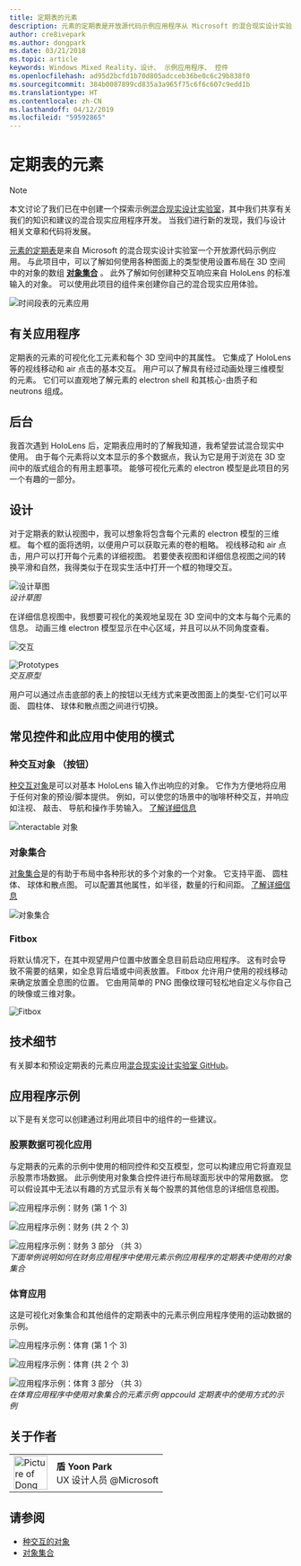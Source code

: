 ```yaml
---
title: 定期表的元素
description: 元素的定期表是开放源代码示例应用程序从 Microsoft 的混合现实设计实验室可从中了解如何使用各种使用对象集合的图面类型设置布局在 3D 空间中的对象的数组。
author: cre8ivepark
ms.author: dongpark
ms.date: 03/21/2018
ms.topic: article
keywords: Windows Mixed Reality，设计、 示例应用程序、 控件
ms.openlocfilehash: ad95d2bcfd1b70d805adcceb36be0c6c29b838f0
ms.sourcegitcommit: 384b0087899cd835a3a965f75c6f6c607c9edd1b
ms.translationtype: HT
ms.contentlocale: zh-CN
ms.lasthandoff: 04/12/2019
ms.locfileid: "59592865"
---
```

# <a name="periodic-table-of-the-elements"></a>定期表的元素

>[!NOTE]
>本文讨论了我们已在中创建一个探索示例[混合现实设计实验室](https://github.com/Microsoft/MRDesignLabs_Unity)，其中我们共享有关我们的知识和建议的混合现实应用程序开发。 当我们进行新的发现，我们与设计相关文章和代码将发展。

[元素的定期表](https://github.com/Microsoft/MRDesignLabs_Unity_PeriodicTable)是来自 Microsoft 的混合现实设计实验室一个开放源代码示例应用。 与此项目中，可以了解如何使用各种图面上的类型使用设置布局在 3D 空间中的对象的数组 **[对象集合](object-collection.md)** 。 此外了解如何创建种交互响应来自 HoloLens 的标准输入的对象。 可以使用此项目的组件来创建你自己的混合现实应用体验。

![时间段表的元素应用](images/640px-periodictable-hero.jpg)

## <a name="about-the-app"></a>有关应用程序

定期表的元素的可视化化工元素和每个 3D 空间中的其属性。 它集成了 HoloLens 等的视线移动和 air 点击的基本交互。 用户可以了解具有经过动画处理三维模型的元素。 它们可以直观地了解元素的 electron shell 和其核心-由质子和 neutrons 组成。

## <a name="background"></a>后台

我首次遇到 HoloLens 后，定期表应用时的了解我知道，我希望尝试混合现实中使用。 由于每个元素将以文本显示的多个数据点，我认为它是用于浏览在 3D 空间中的版式组合的有用主题事项。 能够可视化元素的 electron 模型是此项目的另一个有趣的一部分。

## <a name="design"></a>设计

对于定期表的默认视图中，我可以想象将包含每个元素的 electron 模型的三维框。 每个框的面将透明，以便用户可以获取元素的卷的粗略。 视线移动和 air 点击，用户可以打开每个元素的详细视图。 若要使表视图和详细信息视图之间的转换平滑和自然，我得类似于在现实生活中打开一个框的物理交互。

![设计草图](images/640px-sketch20170406.jpg)<br>
*设计草图*

在详细信息视图中，我想要可视化的美观地呈现在 3D 空间中的文本与每个元素的信息。 动画三维 electron 模型显示在中心区域，并且可以从不同角度查看。

![交互](images/640px-periodictable-interaction.jpg)

![Prototypes](images/640px-periodictable-prototypes.jpg)<br>
*交互原型*

用户可以通过点击底部的表上的按钮以无线方式来更改图面上的类型-它们可以平面、 圆柱体、 球体和散点图之间进行切换。

## <a name="common-controls-and-patterns-used-in-this-app"></a>常见控件和此应用中使用的模式

### <a name="interactable-object-button"></a>种交互对象 （按钮）

[种交互对象](interactable-object.md)是可以对基本 HoloLens 输入作出响应的对象。 它作为方便地将应用于任何对象的预设/脚本提供。 例如，可以使您的场景中的咖啡杯种交互，并响应如注视、 敲击、 导航和操作手势输入。 [了解详细信息](interactable-object.md)

![nteractable 对象](images/640px-periodictable-interactableobject.jpg)

### <a name="object-collection"></a>对象集合

[对象集合](object-collection.md)是的有助于布局中各种形状的多个对象的一个对象。 它支持平面、 圆柱体、 球体和散点图。 可以配置其他属性，如半径，数量的行和间距。 [了解详细信息](object-collection.md)

![对象集合](images/640px-periodictable-collections.jpg)

### <a name="fitbox"></a>Fitbox

将默认情况下，在其中观望用户位置中放置全息目前启动应用程序。 这有时会导致不需要的结果，如全息背后墙或中间表放置。 Fitbox 允许用户使用的视线移动来确定放置全息图的位置。 它由用简单的 PNG 图像纹理可轻松地自定义与你自己的映像或三维对象。

![Fitbox](images/450px-periodictable-fitbox.jpg)

## <a name="technical-details"></a>技术细节

有关脚本和预设定期表的元素应用[混合现实设计实验室 GitHub](https://github.com/Microsoft/MRDesignLabs_Unity_PeriodicTable)。

## <a name="application-examples"></a>应用程序示例

以下是有关您可以创建通过利用此项目中的组件的一些建议。

### <a name="stock-data-visualization-app"></a>股票数据可视化应用

与定期表的元素的示例中使用的相同控件和交互模型，您可以构建应用它将直观显示股票市场数据。 此示例使用对象集合控件进行布局球面形状中的常用数据。 您可以假设其中无法以有趣的方式显示有关每个股票的其他信息的详细信息视图。

![应用程序示例：财务 (第 1 个 3)](images/640px-periodictable-applicationexamples-finance1.jpg)

![应用程序示例：财务 (共 2 个 3)](images/640px-periodictable-applicationexamples-finance2.jpg)

![应用程序示例：财务 3 部分 （共 3）](images/640px-periodictable-applicationexamples-finance3.jpg)<br>
*下面举例说明如何在财务应用程序中使用元素示例应用程序的定期表中使用的对象集合*

### <a name="sports-app"></a>体育应用

这是可视化对象集合和其他组件的定期表中的元素示例应用程序使用的运动数据的示例。

![应用程序示例：体育 (第 1 个 3)](images/640px-periodictable-applicationexamples-sports0.jpg)

![应用程序示例：体育 (共 2 个 3)](images/640px-periodictable-applicationexamples-sports1.jpg)

![应用程序示例：体育 3 部分 （共 3）](images/640px-periodictable-applicationexamples-sports3.jpg)<br>
*在体育应用程序中使用对象集合的元素示例 appcould 定期表中的使用方式的示例*

## <a name="about-the-author"></a>关于作者

<table style="border-collapse:collapse" padding-left="0px">
<tr>
<td style="border-style: none" width="60px"><img alt="Picture of Dong Yoon Park" width="60" height="60" src="images/dongyoonpark.jpg"></td>
<td style="border-style: none"><b>盾 Yoon Park</b><br>UX 设计人员 @Microsoft</td>
</tr>
</table>

## <a name="see-also"></a>请参阅

* [种交互的对象](interactable-object.md)
* [对象集合](object-collection.md)
